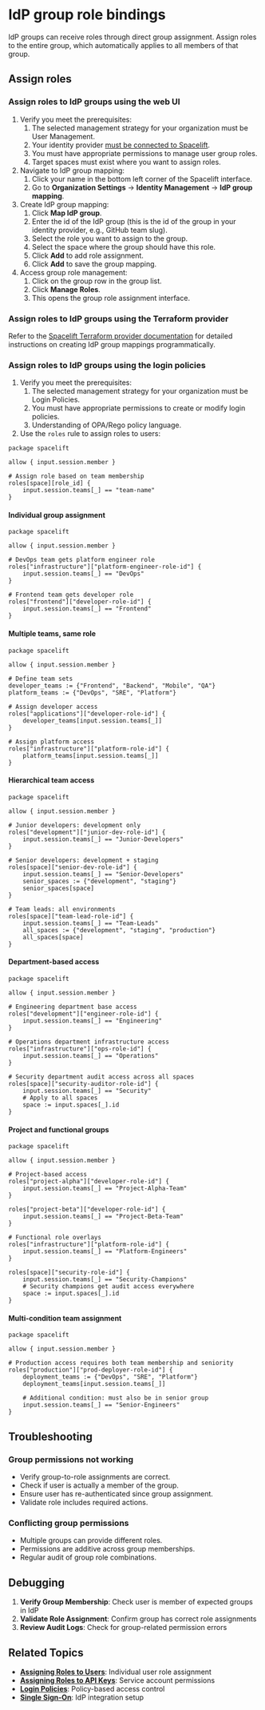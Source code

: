 # IdP group role bindings

IdP groups can receive roles through direct group assignment. Assign roles to the entire group, which automatically applies to all members of that group.

## Assign roles

### Assign roles to IdP groups using the web UI

1. Verify you meet the prerequisites:
    1. The selected management strategy for your organization must be User Management.
    2. Your identity provider [must be connected to Spacelift](../../integrations/single-sign-on/README.md).
    3. You must have appropriate permissions to manage user group roles.
    4. Target spaces must exist where you want to assign roles.
2. Navigate to IdP group mapping:
    1. Click your name in the bottom left corner of the Spacelift interface.
    2. Go to **Organization Settings** → **Identity Management** -> **IdP group mapping**.
3. Create IdP group mapping:
    1. Click **Map IdP group**.
    2. Enter the id of the IdP group (this is the id of the group in your identity provider, e.g., GitHub team slug).
    3. Select the role you want to assign to the group.
    4. Select the space where the group should have this role.
    5. Click **Add** to add role assignment.
    6. Click **Add** to save the group mapping.
4. Access group role management:
    1. Click on the group row in the group list.
    2. Click **Manage Roles**.
    3. This opens the group role assignment interface.

### Assign roles to IdP groups using the Terraform provider

Refer to the [Spacelift Terraform provider documentation](https://registry.terraform.io/providers/spacelift-io/spacelift/latest/docs/resources/idp_group_mapping) for detailed instructions on creating IdP group mappings programmatically.

### Assign roles to IdP groups using the login policies

1. Verify you meet the prerequisites:
    1. The selected management strategy for your organization must be Login Policies.
    2. You must have appropriate permissions to create or modify login policies.
    3. Understanding of OPA/Rego policy language.
2. Use the `roles` rule to assign roles to users:

```opa
package spacelift

allow { input.session.member }

# Assign role based on team membership
roles[space][role_id] {
    input.session.teams[_] == "team-name"
}
```

#### Individual group assignment

```opa
package spacelift

allow { input.session.member }

# DevOps team gets platform engineer role
roles["infrastructure"]["platform-engineer-role-id"] {
    input.session.teams[_] == "DevOps"
}

# Frontend team gets developer role
roles["frontend"]["developer-role-id"] {
    input.session.teams[_] == "Frontend"
}
```

#### Multiple teams, same role

```opa
package spacelift

allow { input.session.member }

# Define team sets
developer_teams := {"Frontend", "Backend", "Mobile", "QA"}
platform_teams := {"DevOps", "SRE", "Platform"}

# Assign developer access
roles["applications"]["developer-role-id"] {
    developer_teams[input.session.teams[_]]
}

# Assign platform access
roles["infrastructure"]["platform-role-id"] {
    platform_teams[input.session.teams[_]]
}
```

#### Hierarchical team access

```opa
package spacelift

allow { input.session.member }

# Junior developers: development only
roles["development"]["junior-dev-role-id"] {
    input.session.teams[_] == "Junior-Developers"
}

# Senior developers: development + staging
roles[space]["senior-dev-role-id"] {
    input.session.teams[_] == "Senior-Developers"
    senior_spaces := {"development", "staging"}
    senior_spaces[space]
}

# Team leads: all environments
roles[space]["team-lead-role-id"] {
    input.session.teams[_] == "Team-Leads"
    all_spaces := {"development", "staging", "production"}
    all_spaces[space]
}
```

#### Department-based access

```opa
package spacelift

allow { input.session.member }

# Engineering department base access
roles["development"]["engineer-role-id"] {
    input.session.teams[_] == "Engineering"
}

# Operations department infrastructure access
roles["infrastructure"]["ops-role-id"] {
    input.session.teams[_] == "Operations"
}

# Security department audit access across all spaces
roles[space]["security-auditor-role-id"] {
    input.session.teams[_] == "Security"
    # Apply to all spaces
    space := input.spaces[_].id
}
```

#### Project and functional groups

```opa
package spacelift

allow { input.session.member }

# Project-based access
roles["project-alpha"]["developer-role-id"] {
    input.session.teams[_] == "Project-Alpha-Team"
}

roles["project-beta"]["developer-role-id"] {
    input.session.teams[_] == "Project-Beta-Team"
}

# Functional role overlays
roles["infrastructure"]["platform-role-id"] {
    input.session.teams[_] == "Platform-Engineers"
}

roles[space]["security-role-id"] {
    input.session.teams[_] == "Security-Champions"
    # Security champions get audit access everywhere
    space := input.spaces[_].id
}
```

#### Multi-condition team assignment

```opa
package spacelift

allow { input.session.member }

# Production access requires both team membership and seniority
roles["production"]["prod-deployer-role-id"] {
    deployment_teams := {"DevOps", "SRE", "Platform"}
    deployment_teams[input.session.teams[_]]

    # Additional condition: must also be in senior group
    input.session.teams[_] == "Senior-Engineers"
}
```

## Troubleshooting

### Group permissions not working

- Verify group-to-role assignments are correct.
- Check if user is actually a member of the group.
- Ensure user has re-authenticated since group assignment.
- Validate role includes required actions.

### Conflicting group permissions

- Multiple groups can provide different roles.
- Permissions are additive across group memberships.
- Regular audit of group role combinations.

## Debugging

1. **Verify Group Membership**: Check user is member of expected groups in IdP
2. **Validate Role Assignment**: Confirm group has correct role assignments
3. **Review Audit Logs**: Check for group-related permission errors

## Related Topics

- **[Assigning Roles to Users](assigning-roles-users.md)**: Individual user role assignment
- **[Assigning Roles to API Keys](assigning-roles-api-keys.md)**: Service account permissions
- **[Login Policies](../policy/login-policy.md)**: Policy-based access control
- **[Single Sign-On](../../integrations/single-sign-on/README.md)**: IdP integration setup
